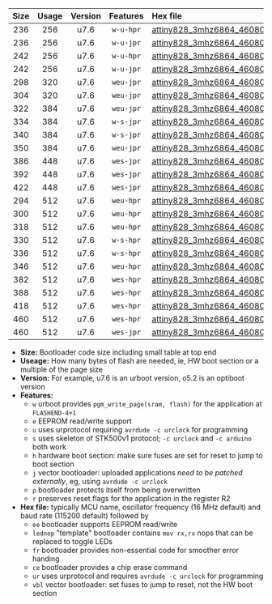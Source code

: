 |Size|Usage|Version|Features|Hex file|
|:-:|:-:|:-:|:-:|:--|
|236|256|u7.6|`w-u-hpr`|[attiny828_3mhz6864_460800bps_ur.hex](https://raw.githubusercontent.com/stefanrueger/urboot/main/attiny828_3mhz6864_460800bps_ur.hex)|
|236|256|u7.6|`w-u-jpr`|[attiny828_3mhz6864_460800bps_ur_vbl.hex](https://raw.githubusercontent.com/stefanrueger/urboot/main/attiny828_3mhz6864_460800bps_ur_vbl.hex)|
|242|256|u7.6|`w-u-hpr`|[attiny828_3mhz6864_460800bps_lednop_ur.hex](https://raw.githubusercontent.com/stefanrueger/urboot/main/attiny828_3mhz6864_460800bps_lednop_ur.hex)|
|242|256|u7.6|`w-u-jpr`|[attiny828_3mhz6864_460800bps_lednop_ur_vbl.hex](https://raw.githubusercontent.com/stefanrueger/urboot/main/attiny828_3mhz6864_460800bps_lednop_ur_vbl.hex)|
|298|320|u7.6|`weu-jpr`|[attiny828_3mhz6864_460800bps_ee_ur_vbl.hex](https://raw.githubusercontent.com/stefanrueger/urboot/main/attiny828_3mhz6864_460800bps_ee_ur_vbl.hex)|
|304|320|u7.6|`weu-jpr`|[attiny828_3mhz6864_460800bps_ee_lednop_ur_vbl.hex](https://raw.githubusercontent.com/stefanrueger/urboot/main/attiny828_3mhz6864_460800bps_ee_lednop_ur_vbl.hex)|
|322|384|u7.6|`weu-jpr`|[attiny828_3mhz6864_460800bps_ee_lednop_fr_ur_vbl.hex](https://raw.githubusercontent.com/stefanrueger/urboot/main/attiny828_3mhz6864_460800bps_ee_lednop_fr_ur_vbl.hex)|
|334|384|u7.6|`w-s-jpr`|[attiny828_3mhz6864_460800bps_vbl.hex](https://raw.githubusercontent.com/stefanrueger/urboot/main/attiny828_3mhz6864_460800bps_vbl.hex)|
|340|384|u7.6|`w-s-jpr`|[attiny828_3mhz6864_460800bps_lednop_vbl.hex](https://raw.githubusercontent.com/stefanrueger/urboot/main/attiny828_3mhz6864_460800bps_lednop_vbl.hex)|
|350|384|u7.6|`weu-jpr`|[attiny828_3mhz6864_460800bps_ee_lednop_fr_ce_ur_vbl.hex](https://raw.githubusercontent.com/stefanrueger/urboot/main/attiny828_3mhz6864_460800bps_ee_lednop_fr_ce_ur_vbl.hex)|
|386|448|u7.6|`wes-jpr`|[attiny828_3mhz6864_460800bps_ee_vbl.hex](https://raw.githubusercontent.com/stefanrueger/urboot/main/attiny828_3mhz6864_460800bps_ee_vbl.hex)|
|392|448|u7.6|`wes-jpr`|[attiny828_3mhz6864_460800bps_ee_lednop_vbl.hex](https://raw.githubusercontent.com/stefanrueger/urboot/main/attiny828_3mhz6864_460800bps_ee_lednop_vbl.hex)|
|422|448|u7.6|`wes-jpr`|[attiny828_3mhz6864_460800bps_ee_lednop_fr_vbl.hex](https://raw.githubusercontent.com/stefanrueger/urboot/main/attiny828_3mhz6864_460800bps_ee_lednop_fr_vbl.hex)|
|294|512|u7.6|`weu-hpr`|[attiny828_3mhz6864_460800bps_ee_ur.hex](https://raw.githubusercontent.com/stefanrueger/urboot/main/attiny828_3mhz6864_460800bps_ee_ur.hex)|
|300|512|u7.6|`weu-hpr`|[attiny828_3mhz6864_460800bps_ee_lednop_ur.hex](https://raw.githubusercontent.com/stefanrueger/urboot/main/attiny828_3mhz6864_460800bps_ee_lednop_ur.hex)|
|318|512|u7.6|`weu-hpr`|[attiny828_3mhz6864_460800bps_ee_lednop_fr_ur.hex](https://raw.githubusercontent.com/stefanrueger/urboot/main/attiny828_3mhz6864_460800bps_ee_lednop_fr_ur.hex)|
|330|512|u7.6|`w-s-hpr`|[attiny828_3mhz6864_460800bps.hex](https://raw.githubusercontent.com/stefanrueger/urboot/main/attiny828_3mhz6864_460800bps.hex)|
|336|512|u7.6|`w-s-hpr`|[attiny828_3mhz6864_460800bps_lednop.hex](https://raw.githubusercontent.com/stefanrueger/urboot/main/attiny828_3mhz6864_460800bps_lednop.hex)|
|346|512|u7.6|`weu-hpr`|[attiny828_3mhz6864_460800bps_ee_lednop_fr_ce_ur.hex](https://raw.githubusercontent.com/stefanrueger/urboot/main/attiny828_3mhz6864_460800bps_ee_lednop_fr_ce_ur.hex)|
|382|512|u7.6|`wes-hpr`|[attiny828_3mhz6864_460800bps_ee.hex](https://raw.githubusercontent.com/stefanrueger/urboot/main/attiny828_3mhz6864_460800bps_ee.hex)|
|388|512|u7.6|`wes-hpr`|[attiny828_3mhz6864_460800bps_ee_lednop.hex](https://raw.githubusercontent.com/stefanrueger/urboot/main/attiny828_3mhz6864_460800bps_ee_lednop.hex)|
|418|512|u7.6|`wes-hpr`|[attiny828_3mhz6864_460800bps_ee_lednop_fr.hex](https://raw.githubusercontent.com/stefanrueger/urboot/main/attiny828_3mhz6864_460800bps_ee_lednop_fr.hex)|
|460|512|u7.6|`wes-hpr`|[attiny828_3mhz6864_460800bps_ee_lednop_fr_ce.hex](https://raw.githubusercontent.com/stefanrueger/urboot/main/attiny828_3mhz6864_460800bps_ee_lednop_fr_ce.hex)|
|460|512|u7.6|`wes-jpr`|[attiny828_3mhz6864_460800bps_ee_lednop_fr_ce_vbl.hex](https://raw.githubusercontent.com/stefanrueger/urboot/main/attiny828_3mhz6864_460800bps_ee_lednop_fr_ce_vbl.hex)|

- **Size:** Bootloader code size including small table at top end
- **Useage:** How many bytes of flash are needed, ie, HW boot section or a multiple of the page size
- **Version:** For example, u7.6 is an urboot version, o5.2 is an optiboot version
- **Features:**
  + `w` urboot provides `pgm_write_page(sram, flash)` for the application at `FLASHEND-4+1`
  + `e` EEPROM read/write support
  + `u` uses urprotocol requiring `avrdude -c urclock` for programming
  + `s` uses skeleton of STK500v1 protocol; `-c urclock` and `-c arduino` both work
  + `h` hardware boot section: make sure fuses are set for reset to jump to boot section
  + `j` vector bootloader: uploaded applications *need to be patched externally*, eg, using `avrdude -c urclock`
  + `p` bootloader protects itself from being overwritten
  + `r` preserves reset flags for the application in the register R2
- **Hex file:** typically MCU name, oscillator frequency (16 MHz default) and baud rate (115200 default) followed by
  + `ee` bootloader supports EEPROM read/write
  + `lednop` "template" bootloader contains `mov rx,rx` nops that can be replaced to toggle LEDs
  + `fr` bootloader provides non-essential code for smoother error handing
  + `ce` bootloader provides a chip erase command
  + `ur` uses urprotocol and requires `avrdude -c urclock` for programming
  + `vbl` vector bootloader: set fuses to jump to reset, not the HW boot section
